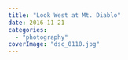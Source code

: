 ```yaml
---
title: "Look West at Mt. Diablo"
date: 2016-11-21
categories: 
  - "photography"
coverImage: "dsc_0110.jpg"
---
```



